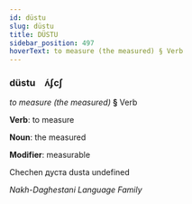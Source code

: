 ```yaml
---
id: düstu
slug: düstu
title: DÜSTU
sidebar_position: 497
hoverText: to measure (the measured) § Verb
---
```


### düstu&emsp;<span kind="abugida">ʌ́ʄcʃ</span>

*to measure (the measured)* **§** Verb

**Verb**: to measure

**Noun**: the measured

**Modifier**: measurable

Chechen дуста dusta undefined

*Nakh-Daghestani Language Family*